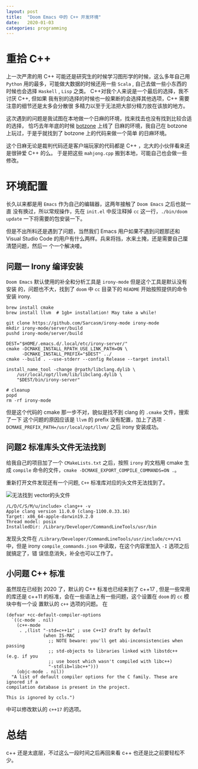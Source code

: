 ```yaml
---
layout: post
title:  "Doom Emacs 中的 C++ 开发环境"
date:   2020-01-03
categories: programming
---
```


# 重拾 C++
上一次严肃的用 C++ 可能还是研究生的时候学习图形学的时候，这么多年自己用 `Python`
用的最多，可能做大数据的时候还用一些 `Scala` , 自己去做一些小东西的时候也会选择
`Haskell` , `Lisp` 之类。 C++对我个人来说是一个最后的选择，我不讨厌 C++, 但如果
我有别的选择的时候也一般果断的会选择其他选项，C++ 需要注意的细节还是太多会分散很
多精力以至于无法把大部分精力放在该放的地方。 

这次遇到的问题是我试图在本地做一个日麻的环境，找来找去也没有找到比较合适的选择，
恰巧去年年底的时候 [botzone](https://botzone.org.cn/game/Riichi-Mahjong) 上线了
日麻的环境，我自己在 botzone 上玩过，于是乎就找到了 botzone 上的代码来做一个简单
的日麻环境。

这个日麻无论是裁判代码还是客户端玩家的代码都是 C++ ，北大的小伙伴看来还是很钟爱
C++ 的么。 于是把这些 `mahjong.cpp` 搬到本地，可能自己也会做一些修改。

# 环境配置
长久以来都是用 `Emacs` 作为自己的编辑器，这两年接触了 `Doom Emacs` 之后也就一直
没有换过，所以常规操作，先在 `init.el` 中反注释掉 `cc` 这一行，`./bin/doom
update` 一下将需要的包安装一下。

但是不出所料还是遇到了问题，当然我们 Emacs 用户如果不遇到问题那还和 Visual
Studio Code 的用户有什么两样。兵来将挡，水来土掩，还是需要自己厘清楚问题，然后一
个一个解决喽。

## 问题一 Irony 编译安装
`Doom Emacs` 默认使用的补全和分析工具是 `irony-mode` 但是这个工具是默认没有安装
的，问题也不大，找到了 `doom` 中 `cc` 目录下的 `README` 开始按照提供的命令安装
irony.

```
brew install cmake
brew install llvm  # 1gb+ installation! May take a while!

git clone https://github.com/Sarcasm/irony-mode irony-mode
mkdir irony-mode/server/build
pushd irony-mode/server/build

DEST="$HOME/.emacs.d/.local/etc/irony-server/"
cmake -DCMAKE_INSTALL_RPATH_USE_LINK_PATH=ON \
      -DCMAKE_INSTALL_PREFIX="$DEST" ../
cmake --build . --use-stderr --config Release --target install

install_name_tool -change @rpath/libclang.dylib \
    /usr/local/opt/llvm/lib/libclang.dylib \
    "$DEST/bin/irony-server"

# cleanup
popd
rm -rf irony-mode
```

但是这个代码的 cmake 那一步不对，貌似是找不到 clang 的 `.cmake` 文件，搜索了一下
这个问题的原因应该是 `llvm` 的 prefix 没有配置，加上了选项
`-DCMAKE_PREFIX_PATH=/usr/local/opt/llvm/` 之后 irony 安装成功。 


## 问题2  标准库头文件无法找到
给我自己的项目加了一个 `CMakeLists.txt` 之后，按照 `irony` 的文档用 cmake 生成
`compile` 命令的文件，`cmake -DCMAKE_EXPORT_COMPILE_COMMANDS=ON .`。

重新打开文件发现还有一个问题, `C++` 标准库对应的头文件无法找到了。

![无法找到
vector的头文件](./img/stdheader-missing.png "无法找到vector的头文件")

```
/L/D/C/S/M/u/include> clang++ -v
Apple clang version 11.0.0 (clang-1100.0.33.16)
Target: x86_64-apple-darwin19.2.0
Thread model: posix
InstalledDir: /Library/Developer/CommandLineTools/usr/bin
```
发现头文件在 `/Library/Developer/CommandLineTools/usr/include/c++/v1` 中，但是
irony `compile_commands.json` 中读取，在这个内容里加入 `-I` 选项之后就搞定了，错
误信息消失，补全也可以工作了。

## 小问题 C++ 标准
虽然现在已经到 2020 了，默认的 C++ 标准也已经来到了 c++17 , 但是一些常用的库还是
c++11 的标准，会在一些语法上有一些问题，这个设置在 `doom` 的 `cc` 模块中有一个设
置默认的 `c++` 选项的问题。 在

```
(defvar +cc-default-compiler-options
  `((c-mode . nil)
    (c++-mode
     . ,(list "-std=c++1z" ; use C++17 draft by default
              (when IS-MAC
                ;; NOTE beware: you'll get abi-inconsistencies when passing
                ;; std-objects to libraries linked with libstdc++ (e.g. if you
                ;; use boost which wasn't compiled with libc++)
                "-stdlib=libc++")))
    (objc-mode . nil))
  "A list of default compiler options for the C family. These are ignored if a
compilation database is present in the project.

This is ignored by ccls.")
```
中可以修改默认的 `c++17` 的选项。

# 总结
c++ 还是太底层，不过这么一段时间之后再回来看 c++ 也还是比之前要轻松不少。
